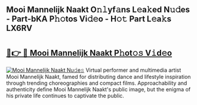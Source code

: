 ## Mooi Mannelijk Naakt O𝚗𝚕yf𝚊ns L𝚎a𝚔ed N𝚞𝚍es - Part-bKA P𝚑𝚘tos Vi𝚍𝚎o - H𝚘𝚝 Part L𝚎a𝚔s LX6RV

# <h2><a href="http://kff0nhk.oniu.top/?m=Mooi+Mannelijk+Naakt">🔗👉 🔴 Mooi Mannelijk Naakt P𝚑ot𝚘𝚜 V𝚒d𝚎o</a></h2>

[![Mooi Mannelijk Naakt Nu𝚍e𝚜](https://i.imgur.com/0qMVB7G.gif)](http://kff0nhk.oniu.top/?m=Mooi+Mannelijk+Naakt)
Virtual performer and multimedia artist Mooi Mannelijk Naakt, famed for distributing dance and lifestyle inspiration through trending choreographies and compact films. Approachability and authenticity define Mooi Mannelijk Naakt's public image, but the enigma of his private life continues to captivate the public.  
